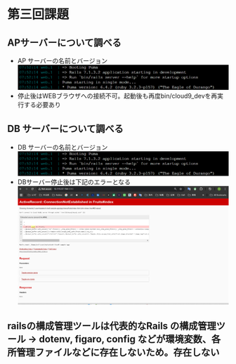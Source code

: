 # 第三回課題
## APサーバーについて調べる
- AP サーバーの名前とバージョン
![APサーバー](screenshots/Screenshot_20240519-144155.png)
- 停止後はWEBブラウザへの接続不可。起動後も再度bin/cloud9_devを再実行する必要あり
## DB サーバーについて調べる
- DB サーバーの名前とバージョン
![DBサーバー](screenshots/Screenshot_20240519-144155.png)
- DBサーバー停止後は下記のエラーとなる
![DBサーバー（停止後）](screenshots/Screenshot_20250223-221834.png)
## railsの構成管理ツールは代表的なRails の構成管理ツール → dotenv, figaro, config などが環境変数、各所管理ファイルなどに存在しないため。存在しない
